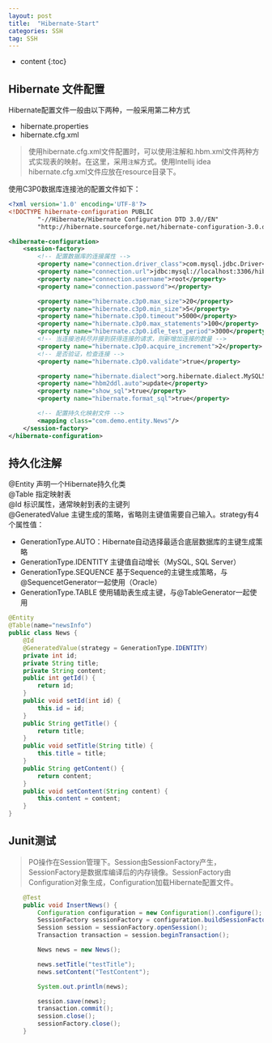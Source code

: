 ```yaml
---
layout: post
title:  "Hibernate-Start"
categories: SSH
tag: SSH
---
```


* content
{:toc}

## Hibernate 文件配置
Hibernate配置文件一般由以下两种，一般采用第二种方式
+ hibernate.properties
+ hibernate.cfg.xml

> 使用hibernate.cfg.xml文件配置时，可以使用注解和.hbm.xml文件两种方式实现表的映射。在这里，采用`注解`方式。使用Intellij idea hibernate.cfg.xml文件应放在resource目录下。   

使用C3P0数据库连接池的配置文件如下：

``` xml
<?xml version='1.0' encoding='UTF-8'?>
<!DOCTYPE hibernate-configuration PUBLIC
        "-//Hibernate/Hibernate Configuration DTD 3.0//EN"
        "http://hibernate.sourceforge.net/hibernate-configuration-3.0.dtd">

<hibernate-configuration>
    <session-factory>
        <!-- 配置数据库的连接属性 -->
        <property name="connection.driver_class">com.mysql.jdbc.Driver</property>
        <property name="connection.url">jdbc:mysql://localhost:3306/hibernate?useUnicode=true&amp;characterEncoding=gb2312</property>
        <property name="connection.username">root</property>
        <property name="connection.password"></property>

        <property name="hibernate.c3p0.max_size">20</property>
        <property name="hibernate.c3p0.min_size">5</property>
        <property name="hibernate.c3p0.timeout">5000</property>
        <property name="hibernate.c3p0.max_statements">100</property>
        <property name="hibernate.c3p0.idle_test_period">3000</property>
        <!-- 当连接池耗尽并接到获得连接的请求，则新增加连接的数量 -->
        <property name="hibernate.c3p0.acquire_increment">2</property>
        <!-- 是否验证，检查连接 -->
        <property name="hibernate.c3p0.validate">true</property>

        <property name="hibernate.dialect">org.hibernate.dialect.MySQL5Dialect</property>
        <property name="hbm2ddl.auto">update</property>
        <property name="show_sql">true</property>
        <property name="hibernate.format_sql">true</property>

        <!-- 配置持久化映射文件 -->
        <mapping class="com.demo.entity.News"/>
    </session-factory>
</hibernate-configuration>
```

## 持久化注解

@Entity 声明一个Hibernate持久化类  
@Table 指定映射表  
@Id 标识属性，通常映射到表的主键列  
@GeneratedValue 主键生成的策略，省略则主键值需要自己输入。strategy有4个属性值：  

+ GenerationType.AUTO：Hibernate自动选择最适合底层数据库的主键生成策略  
+ GenerationType.IDENTITY 主键值自动增长（MySQL, SQL Server）  
+ GenerationType.SEQUENCE 基于Sequence的主键生成策略，与@SequencetGenerator一起使用（Oracle）  
+ GenerationType.TABLE 使用辅助表生成主键，与@TableGenerator一起使用  


``` java
@Entity
@Table(name="newsInfo")
public class News {
    @Id
    @GeneratedValue(strategy = GenerationType.IDENTITY)
    private int id;
    private String title;
    private String content;
    public int getId() {
        return id;
    }
    public void setId(int id) {
        this.id = id;
    }
    public String getTitle() {
        return title;
    }
    public void setTitle(String title) {
        this.title = title;
    }
    public String getContent() {
        return content;
    }
    public void setContent(String content) {
        this.content = content;
    }
}
```

## Junit测试
> PO操作在Session管理下。Session由SessionFactory产生，SessionFactory是数据库编译后的内存镜像。SessionFactory由Configuration对象生成，Configuration加载Hibernate配置文件。

``` java
    @Test
    public void InsertNews() {
        Configuration configuration = new Configuration().configure();
        SessionFactory sessionFactory = configuration.buildSessionFactory();
        Session session = sessionFactory.openSession();
        Transaction transaction = session.beginTransaction();

        News news = new News();

        news.setTitle("testTitle");
        news.setContent("TestContent");

        System.out.println(news);

        session.save(news);
        transaction.commit();
        session.close();
        sessionFactory.close();
    }
````












